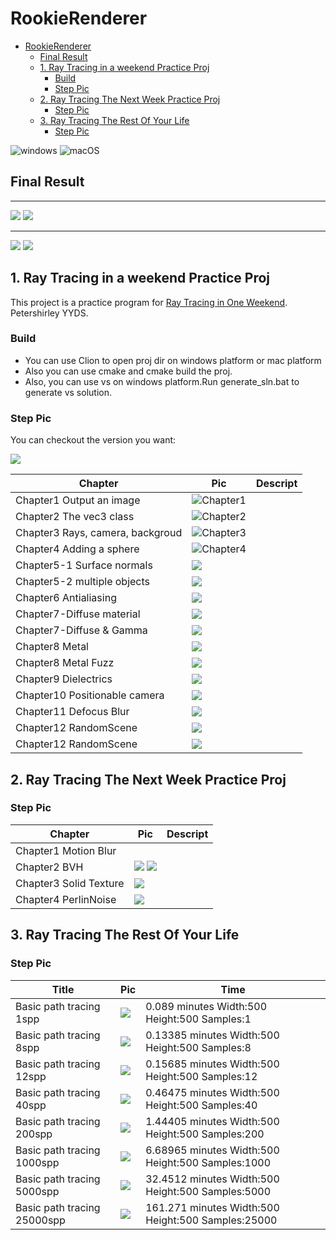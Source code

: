 # RookieRenderer 

<!-- TOC -->

- [RookieRenderer](#rookierenderer)
  - [Final Result](#final-result)
  - [1. Ray Tracing in a weekend Practice Proj](#1-ray-tracing-in-a-weekend-practice-proj)
    - [Build](#build)
    - [Step Pic](#step-pic)
  - [2. Ray Tracing The Next Week Practice Proj](#2-ray-tracing-the-next-week-practice-proj)
    - [Step Pic](#step-pic-1)
  - [3. Ray Tracing The Rest Of Your Life](#3-ray-tracing-the-rest-of-your-life)
    - [Step Pic](#step-pic-2)

<!-- /TOC -->
![windows](https://github.com/wlxklyh/RookieRenderer/actions/workflows/cmake-win.yml/badge.svg) ![macOS](https://github.com/wlxklyh/RookieRenderer/actions/workflows/macos-ci.yml/badge.svg)

## Final Result

----
![](Img/BasicPpathTracing/CornelBox500x500x25000sppResultPic.jpg)
![](Img/BasicPathTracing-blueredResult/CornelBox500x500x25000sppResultPic.jpg)

----
![](Img/OutputPic.jpg)
![](Img/OutputPic1000x2000x100SppNextWeekChapter3.jpg)

## 1. Ray Tracing in a weekend Practice Proj


This project is a practice program for [Ray Tracing in One Weekend](https://raytracing.github.io/books/RayTracingInOneWeekend.html). Petershirley YYDS.
### Build

- You can use Clion to open proj dir on windows platform or mac platform
- Also you can use cmake and cmake build the proj.
- Also, you can use vs on windows platform.Run generate_sln.bat to generate vs solution.

### Step Pic

You can checkout the version you want:

![](Img/commitlog.png)

|Chapter|Pic|Descript|
|-|-|-|
|Chapter1 Output an image|![Chapter1](Img/Chapter1.png)||
|Chapter2 The vec3 class|![Chapter2](Img/Chapter1.png)||
|Chapter3 Rays, camera, backgroud|![Chapter3](Img/Chapter3.png)||
|Chapter4 Adding a sphere|![Chapter4](Img/Chapter4.png)||
|Chapter5-1 Surface normals|![](Img/Chapter5.png)||
|Chapter5-2 multiple objects|![](Img/Chapter5-2.png)||
|Chapter6 Antialiasing| ![](Img/Chapter6.png)||
|Chapter7-Diffuse material|![](Img/Chapter7-diffuse.png)||
|Chapter7-Diffuse & Gamma|![](Img/Chapter7-diffuse&gamma.png)||
|Chapter8 Metal|![](Img/Chapter8.png)||
|Chapter8 Metal Fuzz|![](Img/Chapter8-Fuzz.png)||
|Chapter9 Dielectrics|![](Img/Chapter9.png)||
|Chapter10 Positionable camera|![](Img/Chapter10.png)||
|Chapter11 Defocus Blur|![](Img/Chapter11.png)||
|Chapter12 RandomScene|![](Img/Chapter12.png)||
|Chapter12 RandomScene|![](Img/OutputPic.jpg)||


## 2. Ray Tracing The Next Week Practice Proj


### Step Pic

|Chapter|Pic|Descript|
|-|-|-|
|Chapter1 Motion Blur|||
|Chapter2 BVH|![](Img/NextWeekChapter3TimeData.png) ![](Img/costtimecompare.png)||
|Chapter3 Solid Texture|![](Img/OutputPic1000x2000x100SppNextWeekChapter3.jpg)||
|Chapter4 PerlinNoise|![](Img/OutputPic1000x2000x100SppNextWeekChapter4.jpg)||

## 3. Ray Tracing The Rest Of Your Life

### Step Pic

|Title|Pic|Time|
|-|-|-|
|Basic path tracing 1spp|![](Img/BasicPpathTracing/CornelBox500x500x1sppResultPic.jpg)|0.089 minutes Width:500 Height:500 Samples:1|
|Basic path tracing 8spp|![](Img/BasicPpathTracing/CornelBox500x500x8sppResultPic.jpg)|0.13385 minutes Width:500 Height:500 Samples:8|
|Basic path tracing 12spp|![](Img/BasicPpathTracing/CornelBox500x500x12sppResultPic.jpg)|0.15685 minutes Width:500 Height:500 Samples:12|
|Basic path tracing 40spp|![](Img/BasicPpathTracing/CornelBox500x500x40sppResultPic.jpg)|0.46475 minutes Width:500 Height:500 Samples:40|
|Basic path tracing 200spp|![](Img/BasicPpathTracing/CornelBox500x500x200sppResultPic.jpg)|1.44405 minutes Width:500 Height:500 Samples:200|
|Basic path tracing 1000spp|![](Img/BasicPpathTracing/CornelBox500x500x1000sppResultPic.jpg)|6.68965 minutes Width:500 Height:500 Samples:1000|
|Basic path tracing 5000spp|![](Img/BasicPpathTracing/CornelBox500x500x5000sppResultPic.jpg)|32.4512 minutes Width:500 Height:500 Samples:5000|
|Basic path tracing 25000spp|![](Img/BasicPpathTracing/CornelBox500x500x25000sppResultPic.jpg)|161.271 minutes Width:500 Height:500 Samples:25000|